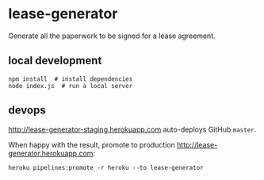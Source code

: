 # lease-generator
Generate all the paperwork to be signed for a lease agreement.

## local development
```
npm install  # install dependencies
node index.js  # run a local server
```

## devops
http://lease-generator-staging.herokuapp.com auto-deploys GitHub `master`.

When happy with the result, promote to production http://lease-generator.herokuapp.com:

```
heroku pipelines:promote -r heroku --to lease-generator
```
